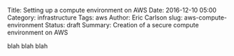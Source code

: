 Title: Setting up a compute environment on AWS 
Date: 2016-12-10 05:00
Category: infrastructure
Tags: aws
Author: Eric Carlson
slug: aws-compute-environment
Status: draft
Summary: Creation of a secure compute environment on AWS 

blah blah blah
